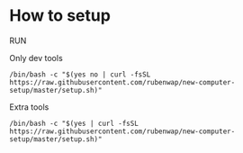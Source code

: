 # How to setup

RUN 

Only dev tools

    /bin/bash -c "$(yes no | curl -fsSL https://raw.githubusercontent.com/rubenwap/new-computer-setup/master/setup.sh)"

Extra tools

    /bin/bash -c "$(yes | curl -fsSL https://raw.githubusercontent.com/rubenwap/new-computer-setup/master/setup.sh)"
